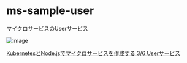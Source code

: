 # ms-sample-user
マイクロサービスのUserサービス

![image](https://qiita-user-contents.imgix.net/https%3A%2F%2Fqiita-image-store.s3.amazonaws.com%2F0%2F214526%2F36201231-6030-9ac3-03ad-aaa99619eed2.png?ixlib=rb-4.0.0&auto=format&gif-q=60&q=75&w=1400&fit=max&s=5d1d0ba504589efb9df257c9d2310412)

[KubernetesとNode.jsでマイクロサービスを作成する 3/6 Userサービス](https://qiita.com/reireias/items/27e21896b701360bc152)
